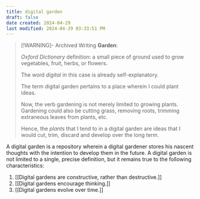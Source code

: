 ```yaml
---
title: digital garden
draft: false
date created: 2024-04-29
last modified: 2024-04-29 03:33:51 PM
---
```


>[!WARNING]- Archived Writing
>**Garden**:
>
> *Oxford Dictionary* definition:
>a small piece of ground used to grow vegetables, fruit, herbs, or flowers.
>
>The word *digital* in this case is already self-explanatory.
>
>The term digital garden pertains to a place wherein I could plant ideas. 
>
>Now, the verb gardening is not merely limited to growing plants. Gardening could also be cutting grass, removing roots, trimming extraneous leaves from plants, etc.
>
>Hence, the *plants* that I tend to in a digital garden are ideas that I would cut, trim, discard and develop over the long term.

A digital garden is a repository wherein a digital gardener stores his nascent thoughts with the intention to develop them in the future. A digital garden is not limited to a single, precise definition, but it remains true to the following characteristics:

1. [[Digital gardens are constructive, rather than destructive.]]
2. [[Digital gardens encourage thinking.]]
3. [[Digital gardens evolve over time.]]
